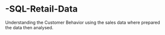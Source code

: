 # -SQL-Retail-Data

Understanding the Customer Behavior using the sales data where prepared the data then analysed.

